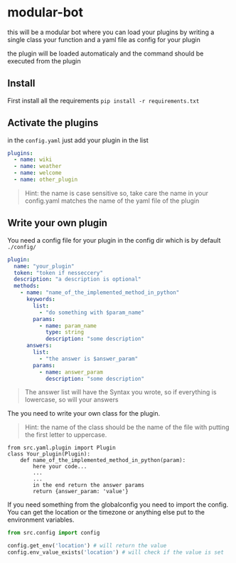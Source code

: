 # modular-bot
this will be a modular bot where you can load your plugins by writing a single class your function and a yaml file as config for your plugin

the plugin will be loaded automaticaly and the command should be executed from the plugin


## Install
First install all the requirements
`pip install -r requirements.txt`


## Activate the plugins

in the `config.yaml` just add your plugin in the list
```yaml
plugins:
  - name: wiki
  - name: weather
  - name: welcome
  - name: other_plugin
``` 

> Hint: the name is case sensitive so, take care the name in your 
> config.yaml matches the name of the yaml file of the plugin


## Write your own plugin

You need a config file for your plugin in the config dir which is by default `./config/`
```yaml
plugin:
  name: "your_plugin"
  token: "token if nesseccery"
  description: "a description is optional"
  methods:
    - name: "name_of_the_implemented_method_in_python"
      keywords:
        list:
          - "do something with $param_name"
        params:
          - name: param_name
            type: string
            description: "some description"
      answers:
        list:
          - "the answer is $answer_param"
        params:
          - name: answer_param
            description: "some description"
```

> The answer list will have the Syntax you wrote, so if everything is lowercase, so will your answers

The you need to write your own class for the plugin.
> Hint: the name of the class should be the name of the file with putting the first letter to uppercase.
```
from src.yaml.plugin import Plugin
class Your_plugin(Plugin):
    def name_of_the_implemented_method_in_python(param):
        here your code...
        ...
        ...
        in the end return the answer params
        return {answer_param: 'value'}
```

If you need something from the globalconfig you need to import the  config. You can get the location
or the timezone or anything else put to the environment variables.
```python
from src.config import config

config.get_env('location') # will return the value
config.env_value_exists('location') # will check if the value is set
```